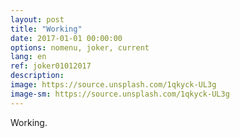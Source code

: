 ```yaml
---
layout: post
title: "Working"
date: 2017-01-01 00:00:00
options: nomenu, joker, current
lang: en
ref: joker01012017
description: 
image: https://source.unsplash.com/1qkyck-UL3g
image-sm: https://source.unsplash.com/1qkyck-UL3g
---
```

Working.

